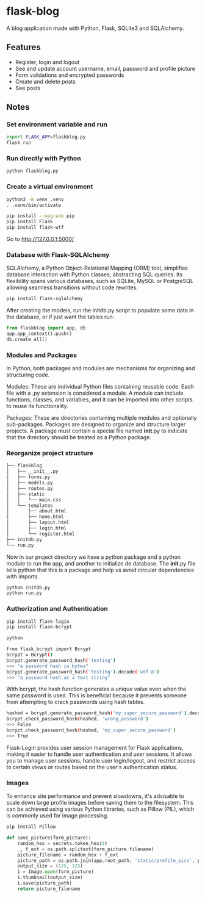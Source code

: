 # flask-blog
A blog application made with Python, Flask, SQLite3 and SQLAlchemy.

## Features
  - Register, login and logout
  - See and update account username, email, password and profile picture
  - Form validations and encrypted passwords
  - Create and delete posts
  - See posts

## Notes

### Set environment variable and run
```bash
export FLASK_APP=flaskblog.py
flask run
```

### Run directly with Python
```bash
python flaskblog.py
```

### Create a virtual environment 
```bash
python3 -m venv .venv
. .venv/bin/activate

pip install --upgrade pip
pip install Flask
pip install flask-wtf
```

Go to http://127.0.0.1:5000/

### Database with Flask-SQLAlchemy
SQLAlchemy, a Python Object-Relational Mapping (ORM) tool, simplifies database interaction with Python classes, abstracting SQL queries. Its flexibility spans various databases, such as SQLite, MySQL or PostgreSQL allowing seamless transitions without code rewrites.

```bash
pip install flask-sqlalchemy
```

After creating the models, run the initdb.py script to populate some data in the database, or if just want the tables run:
```python
from flaskblog import app, db
app.app_context().push()
db.create_all()
```

### Modules and Packages
In Python, both packages and modules are mechanisms for organizing and structuring code.

Modules: These are individual Python files containing reusable code. Each file with a .py extension is considered a module. A module can include functions, classes, and variables, and it can be imported into other scripts to reuse its functionality.

Packages: These are directories containing multiple modules and optionally sub-packages. Packages are designed to organize and structure larger projects. A package must contain a special file named __init__.py to indicate that the directory should be treated as a Python package.


### Reorganize project structure

```bash
├── flaskblog
│   ├── __init__.py
│   ├── forms.py
│   ├── models.py
│   ├── routes.py
│   ├── static
│   │   └── main.css
│   └── templates
│       ├── about.html
│       ├── home.html
│       ├── layout.html
│       ├── login.html
│       └── register.html
├── initdb.py
└── run.py
```

Now in our project directory we have a python package and a python module to run the app, and another to initialize de database.
The __init__.py file tells python that this is a package and help us avoid circular dependencies with imports.

```bash
python initdb.py
python run.py
```

### Authorization and Authentication
```bash
pip install flask-login
pip install flask-bcrypt

python

from flask_bcrypt import Bcrypt
bcrypt = Bcrypt()
bcrypt.generate_password_hash('testing')
>>> "a password hash in bytes"
bcrypt.generate_password_hash('testing').decode('utf-8')
>>> "a password hash as a text string"
```

With bcrypt, the hash function generates a unique value even when the same password is used. This is beneficial because it prevents someone from attempting to crack passwords using hash tables.

```bash
hashed = bcrypt.generate_password_hash('my_super_secure_password').decode('utf-8')
bcrypt.check_password_hash(hashed, 'wrong_password')
>>> False
bcrypt.check_password_hash(hashed, 'my_super_secure_password')
>>> True
```

Flask-Login provides user session management for Flask applications, making it easier to handle user authentication and user sessions. It allows you to manage user sessions, handle user login/logout, and restrict access to certain views or routes based on the user's authentication status.

### Images
To enhance site performance and prevent slowdowns, it's advisable to scale down large profile images before saving them to the filesystem. This can be achieved using various Python libraries, such as Pillow (PIL), which is commonly used for image processing.

```bash
pip install Pillow
```

```python
def save_picture(form_picture):
    random_hex = secrets.token_hex(8)
    _, f_ext = os.path.splitext(form_picture.filename)
    picture_filename = random_hex + f_ext
    picture_path = os.path.join(app.root_path, 'static/profile_pics', picture_filename)
    output_size = (125, 125)
    i = Image.open(form_picture)
    i.thumbnail(output_size)
    i.save(picture_path)
    return picture_filename
```